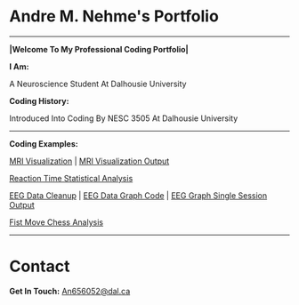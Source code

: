 # Andre M. Nehme's Portfolio

---

**|Welcome To My Professional Coding Portfolio|**

**I Am:**

A Neuroscience Student At Dalhousie University

**Coding History:**

Introduced Into Coding By NESC 3505 At Dalhousie University 

---
**Coding Examples:**

[MRI Visualization](CodeMRI.md) 
|
[MRI Visualization Output](output.png)

[Reaction Time Statistical Analysis](RT.md)

[EEG Data Cleanup](EEG.md)
|
[EEG Data Graph Code](EEGgraph.md)
|
[EEG Graph Single Session Output](EEGDatagraph.png)

[Fist Move Chess Analysis](Chess.md)

---

# Contact 
**Get In Touch:** 
An656052@dal.ca 


